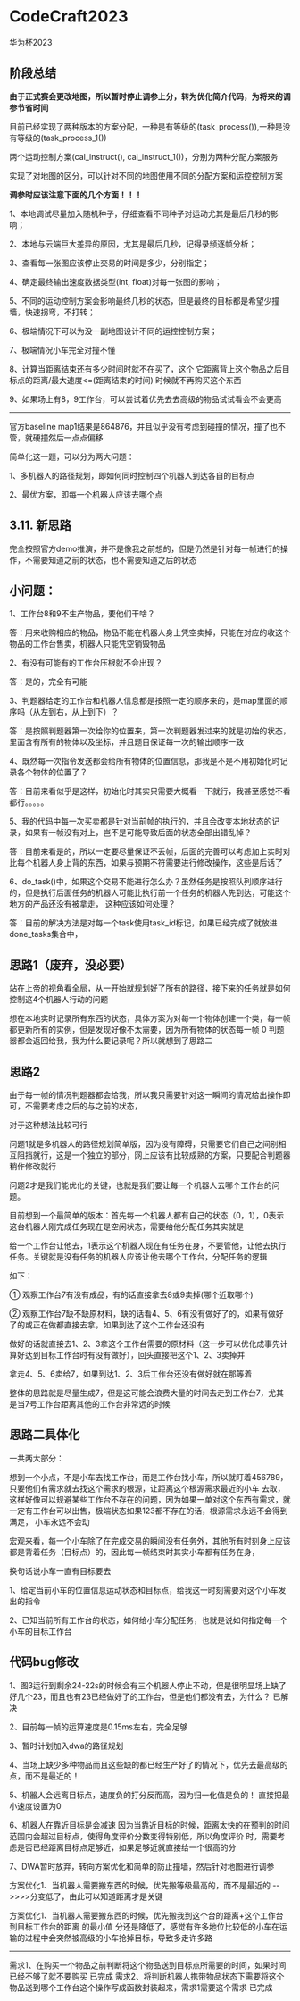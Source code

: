 # CodeCraft2023
华为杯2023


## 阶段总结

**由于正式赛会更改地图，所以暂时停止调参上分，转为优化简介代码，为将来的调参节省时间**

目前已经实现了两种版本的方案分配，一种是有等级的(task_process()),一种是没有等级的(task_process_1())

两个运动控制方案(cal_instruct(), cal_instruct_1())，分别为两种分配方案服务

实现了对地图的区分，可以针对不同的地图使用不同的分配方案和运控控制方案


**调参时应该注意下面的几个方面！！！**

1、本地调试尽量加入随机种子，仔细查看不同种子对运动尤其是最后几秒的影响；

2、本地与云端巨大差异的原因，尤其是最后几秒，记得录频逐帧分析；

3、查看每一张图应该停止交易的时间是多少，分别指定；

4、确定最终输出速度数据类型(int, float)对每一张图的影响；

5、不同的运动控制方案会影响最终几秒的状态，但是最终的目标都是希望少撞墙，快速拐弯，不打转；

6、极端情况下可以为没一副地图设计不同的运控控制方案；

7、极端情况小车完全对撞不懂

8、计算当距离结束还有多少时间时就不在买了，这个  它距离背上这个物品之后目标点的距离/最大速度<=(距离结束的时间) 时候就不再购买这个东西

9、如果场上有8，9工作台，可以尝试着优先去去高级的物品试试看会不会更高


---


官方baseline map1结果是864876，并且似乎没有考虑到碰撞的情况，撞了也不管，就硬撞然后一点点偏移

简单化这一题，可以分为两大问题：

1、多机器人的路径规划，即如何同时控制四个机器人到达各自的目标点

2、最优方案，即每一个机器人应该去哪个点

## 3.11. 新思路

完全按照官方demo推演，并不是像我之前想的，但是仍然是针对每一帧进行的操作，不需要知道之前的状态，也不需要知道之后的状态


## 小问题：

1、工作台8和9不生产物品，要他们干啥？

答：用来收购相应的物品，物品不能在机器人身上凭空卖掉，只能在对应的收这个物品的工作台售卖，机器人只能凭空销毁物品

2、有没有可能有的工作台压根就不会出现？

答：是的，完全有可能

3、判题器给定的工作台和机器人信息都是按照一定的顺序来的，是map里面的顺序吗（从左到右，从上到下）？

答：是按照判题器第一次给你的位置来，第一次判题器发过来的就是初始的状态，里面含有所有的物体以及坐标，并且题目保证每一次的输出顺序一致

4、既然每一次指令发送都会给所有物体的位置信息，那我是不是不用初始化时记录各个物体的位置了？

答：目前来看似乎是这样，初始化时其实只需要大概看一下就行，我甚至感觉不看都行。。。。。

5、我的代码中每一次买卖都是针对当前帧的执行的，并且会改变本地状态的记录，如果有一帧没有对上，岂不是可能导致后面的状态全部出错乱掉？

答：目前来看是的，所以一定要尽量保证不丢帧，后面的完善可以考虑加上实时对比每个机器人身上背的东西，如果与预期不符需要进行修改操作，这些是后话了

6、do_task()中，如果这个交易不能进行怎么办？虽然任务是按照队列顺序进行的，但是执行后面任务的机器人可能比执行前一个任务的机器人先到达，可能这个地方的产品还没有被拿走，
   这种应该如何处理？

答：目前的解决方法是对每一个task使用task_id标记，如果已经完成了就放进done_tasks集合中，

## 思路1（废弃，没必要）
站在上帝的视角看全局，从一开始就规划好了所有的路径，接下来的任务就是如何控制这4个机器人行动的问题

想在本地实时记录所有东西的状态，具体方案为对每一个物体创建一个类，每一帧都更新所有的实例，但是发现好像不太需要，因为所有物体的状态每一帧
0
判题器都会返回给我，我为什么要记录呢？所以就想到了思路二

## 思路2
由于每一帧的情况判题器都会给我，所以我只需要针对这一瞬间的情况给出操作即可，不需要考虑之后的与之前的状态，

对于这种想法比较可行

问题1就是多机器人的路径规划简单版，因为没有障碍，只需要它们自己之间别相互阻挡就行，这是一个独立的部分，网上应该有比较成熟的方案，只要配合判题器稍作修改就行


问题2才是我们能优化的关键，也就是我们要让每一个机器人去哪个工作台的问题。

   目前想到一个最简单的版本：首先每一个机器人都有自己的状态（0，1），0表示这台机器人刚完成任务现在是空闲状态，需要给他分配任务其实就是
   
给一个工作台让他去，1表示这个机器人现在有任务在身，不要管他，让他去执行任务。关键就是没有任务的机器人应该让他去哪个工作台，分配任务的逻辑

如下：

①  观察工作台7有没有成品，有的话直接拿去8或9卖掉(哪个近取哪个)

②  观察工作台7缺不缺原材料，缺的话看4、5、6有没有做好了的，如果有做好了的或正在做都直接去拿，如果到达了这个工作台还没有

做好的话就直接去1、2、3拿这个工作台需要的原材料（这一步可以优化成事先计算好达到目标工作台时有没有做好），回头直接把这个1、2、3卖掉并

拿走4、5、6卖给7，如果到达1、2、3后工作台还没有做好就在那等着


整体的思路就是尽量生成7，但是这可能会浪费大量的时间去走到工作台7，尤其是当7号工作台距离其他的工作台非常远的时候

## 思路二具体化

一共两大部分：

想到一个小点，不是小车去找工作台，而是工作台找小车，所以就盯着456789，只要他们有需求就去找这个需求的根源，让距离这个根源需求最近的小车
去取，这样好像可以规避某些工作台不存在的问题，因为如果一单对这个东西有需求，就一定有工作台可以出售，极端状态如果123都不存在的话，根源需求永远不会得到满足，
小车永远不会动

宏观来看，每一个小车除了在完成交易的瞬间没有任务外，其他所有时刻身上应该都是背着任务（目标点）的，因此每一帧结束时其实小车都有任务在身，

换句话说小车一直有目标要去

1、给定当前小车的位置信息运动状态和目标点，给我这一时刻需要对这个小车发出的指令

2、已知当前所有工作台的状态，如何给小车分配任务，也就是说如何指定每一个小车的目标工作台


 
## 代码bug修改
1、图3运行到剩余24-22s的时候会有三个机器人停止不动，但是很明显场上缺了好几个23，而且也有23已经做好了的工作台，但是他们都没有去，为什么？
已解决

2、目前每一帧的运算速度是0.15ms左右，完全足够

3、暂时计划加入dwa的路径规划


4、当场上缺少多种物品而且这些缺的都已经生产好了的情况下，优先去最高级的点，而不是最近的！

5、机器人会远离目标点，速度负的打分反而高，因为归一化值是负的！
直接把最小速度设置为0

6、机器人在靠近目标是会减速
因为当靠近目标的时候，距离太快的在预判的时间范围内会超过目标点，使得角度评价分数变得特别低，所以角度评价
时，需要考虑是否已经距离目标点足够近，如果足够近就直接给一个很高的分

7、DWA暂时放弃，转向方案优化和简单的防止撞墙，然后针对地图进行调参

方案优化1、当机器人需要搬东西的时候，优先搬等级最高的，而不是最近的
-->>>>分变低了，由此可以知道距离才是关键

方案优化1、当机器人需要搬东西的时候，优先搬我到这个台的距离+这个工作台到目标工作台的距离 的最小值
分还是降低了，感觉有许多地位比较低的小车在运输的过程中会突然被高级的小车抢掉目标，导致多走许多路

---
需求1、在购买一个物品之前判断将这个物品送到目标点所需要的时间，如果时间已经不够了就不要购买
已完成
需求2、将判断机器人携带物品状态下需要将这个物品送到哪个工作台这个操作写成函数封装起来，需求1需要这个需求
已完成


